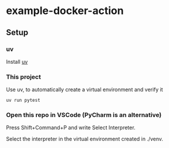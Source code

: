 # example-docker-action

## Setup

### uv

Install [uv](https://docs.astral.sh/uv/getting-started/installation/)

### This project

Use uv, to automatically create a virtual environment and verify it

	uv run pytest

### Open this repo in VSCode (PyCharm is an alternative)

Press Shift+Command+P and write Select Interpreter.

Select the interpreter in the virtual environment created in ./venv.